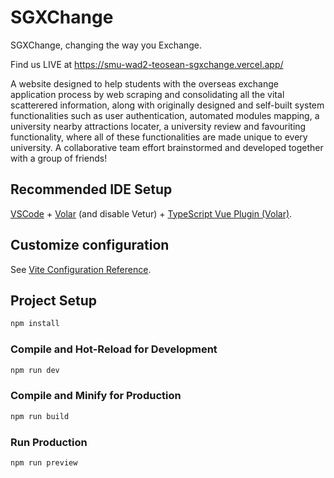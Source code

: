 # SGXChange
SGXChange, changing the way you Exchange.

Find us LIVE at https://smu-wad2-teosean-sgxchange.vercel.app/

A website designed to help students with the overseas exchange application process by web scraping and consolidating all the vital scatterered information, along with originally designed and self-built system functionalities such as user authentication, automated modules mapping, a university nearby attractions locater, a university review and favouriting functionality, where all of these functionalities are made unique to every university. A collaborative team effort brainstormed and developed together with a group of friends!


## Recommended IDE Setup

[VSCode](https://code.visualstudio.com/) + [Volar](https://marketplace.visualstudio.com/items?itemName=Vue.volar) (and disable Vetur) + [TypeScript Vue Plugin (Volar)](https://marketplace.visualstudio.com/items?itemName=Vue.vscode-typescript-vue-plugin).

## Customize configuration

See [Vite Configuration Reference](https://vitejs.dev/config/).

## Project Setup

```sh
npm install
```

### Compile and Hot-Reload for Development

```sh
npm run dev
```

### Compile and Minify for Production

```sh
npm run build
```

### Run Production
```sh
npm run preview
```
